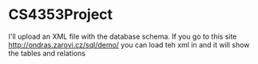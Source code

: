 CS4353Project
=============
I'll upload an XML file with the database schema. If you go to this site http://ondras.zarovi.cz/sql/demo/ you can load teh xml in and it will show the tables and relations

